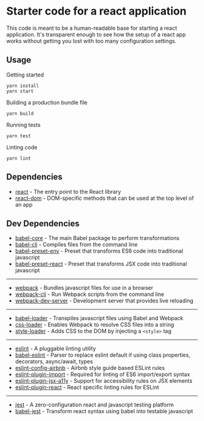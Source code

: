 # Starter code for a react application

This code is meant to be a human-readable base for starting a react application. It's transparent enough to see how the setup of a react app works without getting you lost with too many configuration settings. 

## Usage

Getting started
```
yarn install
yarn start
```

Building a production bundle file
```
yarn build
```

Running tests
```
yarn test
```

Linting code
```
yarn lint
```

## Dependencies
- [react](https://reactjs.org/docs/react-api.html) - The entry point to the React library
- [react-dom](https://reactjs.org/docs/react-api.html) - DOM-specific methods that can be used at the top level of an app

## Dev Dependencies
- [babel-core](https://new.babeljs.io/docs/en/next/babel-core.html) - The main Babel package to perform transformations
- [babel-cli](https://babeljs.io/docs/usage/cli/) - Compiles files from the command line
- [babel-preset-env](https://babeljs.io/docs/plugins/preset-env/) - Preset that transforms ES6 code into traditional javascript
- [babel-preset-react](https://babeljs.io/docs/plugins/preset-react/) - Preset that transforms JSX code into traditional javascript
------
- [webpack](https://webpack.js.org/) - Bundles javascript files for use in a browser
- [webpack-cli](https://github.com/webpack/webpack-cli) - Run Webpack scripts from the command line
- [webpack-dev-server](https://github.com/webpack/webpack-dev-server) - Development server that provides live reloading
------
- [babel-loader](https://github.com/babel/babel-loader) - Transpiles javascript files using Babel and Webpack
- [css-loader](https://github.com/webpack-contrib/css-loader) - Enables Webpack to resolve CSS files into a string
- [style-loader](https://github.com/webpack-contrib/style-loader) - Adds CSS to the DOM by injecting a ```<style>``` tag
------
- [eslint](https://eslint.org/) - A pluggable linting utility
- [babel-eslint](https://github.com/babel/babel-eslint) - Parser to replace eslint default if using class properties, decorators, async/await, types
- [eslint-config-airbnb](https://github.com/airbnb/javascript/tree/master/packages/eslint-config-airbnb) - Airbnb style guide based ESLint rules
- [eslint-plugin-import](https://github.com/benmosher/eslint-plugin-import) - Required for linting of ES6 import/export syntax
- [eslint-plugin-jsx-a11y](https://github.com/evcohen/eslint-plugin-jsx-a11y) - Support for accessibility rules on JSX elements
- [eslint-plugin-react](https://github.com/yannickcr/eslint-plugin-react) - React specific linting rules for ESLint
------
- [jest](https://facebook.github.io/jest/) - A zero-configuration react and javascript testing platform
- [babel-jest](https://github.com/facebook/jest/tree/master/packages/babel-jest) - Transform react syntax using babel into testable javascript
